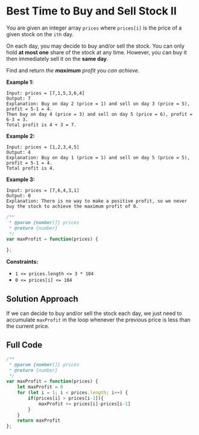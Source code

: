 # Best Time to Buy and Sell Stock II

You are given an integer array `prices` where `prices[i]` is the price of a given stock on the `ith` day.

On each day, you may decide to buy and/or sell the stock. You can only hold **at most one** share of the stock at any time. However, you can buy it then immediately sell it on the **same day**.

Find and return *the **maximum** profit you can achieve*.

 

**Example 1:**

```
Input: prices = [7,1,5,3,6,4]
Output: 7
Explanation: Buy on day 2 (price = 1) and sell on day 3 (price = 5), profit = 5-1 = 4.
Then buy on day 4 (price = 3) and sell on day 5 (price = 6), profit = 6-3 = 3.
Total profit is 4 + 3 = 7.
```

**Example 2:**

```
Input: prices = [1,2,3,4,5]
Output: 4
Explanation: Buy on day 1 (price = 1) and sell on day 5 (price = 5), profit = 5-1 = 4.
Total profit is 4.
```

**Example 3:**

```
Input: prices = [7,6,4,3,1]
Output: 0
Explanation: There is no way to make a positive profit, so we never buy the stock to achieve the maximum profit of 0.
```

 ```js
 /**
  * @param {number[]} prices
  * @return {number}
  */
 var maxProfit = function(prices) {
 
 };
 ```

**Constraints:**

- `1 <= prices.length <= 3 * 104`
- `0 <= prices[i] <= 104`

## Solution Approach

If we can decide to buy and/or sell the stock each day, we just need to accumulate `maxProfit` in the loop whenever the previous price is less than the current price.

## Full Code

```js
/**
 * @param {number[]} prices
 * @return {number}
 */
var maxProfit = function(prices) {
    let maxProfit = 0
    for (let i = 1; i < prices.length; i++) {
        if(prices[i] > prices[i-1]){
            maxProfit += prices[i]-prices[i-1]
        }
    }
    return maxProfit
};
```



